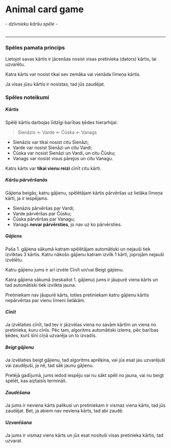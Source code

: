 # **Animal card game**

###### - dzīvnieku kāršu spēle -

---

### Spēles pamata princips

Lietojot savas kārtis ir jācenšas nosist visas pretinieka (dators) kārtis, lai uzvarētu.

Katra kārts var nosist tikai sev zemāka vai vienāda līmeņa kārtis.

Ja visas jūsu kārtis ir nosistas, tad jūs zaudējat.

### Spēles noteikumi

##### Kārtis

Spēlē kārtis darbojas līdzīgi barības ķēdes hierarhijai:

> Sienāzis <- Varde <- Čūska <- Vanags

- Sienāzis var tikai nosist citu Sienāzi;
- Varde var nosist Sienāzi un citu Vardi;
- Čūska var nosist Sienāzi un Vardi, un citu Čūsku;
- Vanags var nosist visus pārejos un citu Vanagu.

Katrs kārts var **tikai vienu reizi** cīnīt citu kārti.

##### Kāršu pārvēršanās

Gājiena beigās, katru gājienu, spēlētājam kārtis pārvēršas uz lielāka līmeņa kārti, ja ir iespējams.

- Sienāzis pārvēršas par Vardi;
- Varde pārvēršas par Čūsku;
- Čūska pārvēršas par Vanagu;
- Vanags **nevar pārvērsties**, jo nav uz ko pārvērsties.

##### Gājiens

Paša 1. gājiena sākumā katram spēlētājam automātiski un nejauši tiek izvilktas 3 kārtis.
Katru nākošo gājienu katram izvilk 1 kārti, joprojām nejauši izvēlētu.

Katru gājienu jums ir arī izvēle Cīnīt un/vai Beigt gājienu.

Katra gājiena sākumā (neskaitot 1. gājienu) jums ir jāupurē viena kārts un tad automātiski tiek izvilkta jauna.

Pretiniekam nav jāupurē kārts, toties pretiniekam katru gājienu kārtis nepārvērtas par vienu līmeni lielākām.

##### Cīnīt

Ja izvēlaties cīnīt, tad tev ir jāizvēlas viena no savām kārtīm un viena no pretinieka, kuru cīnīs.
Pēc tam, algoritms automātiski izlems, pēc barības ķēdes, kurš šinī cīņā uzvarēja un to izvadīs.

##### Beigt gājienu

Ja izvēlaties beigt gājienu, tad algoritms aprēķina, vai jūs esat jau uzvarējuši vai zaudējuši, ja nē, tad sāk jaunu gājienu.

Pretējā gadījumā, jums iedod iespēju vai nu sākt spēli no jauna, vai nu beigt spēlēt, kas aiztaisīs termināli.

##### Zaudēšana

Ja jums ir neviena kārts palikusi un pretiniekam ir vismaz viena kārts, tad jūs zaudējat.
Bet, ja abiem nav neviena kārts, tad abi zaudē.

##### Uzvarēšana

Ja jums ir vismaz viens kārts un jūs esat nosituši visas pretinieka kārtis, tad uzvarat.
